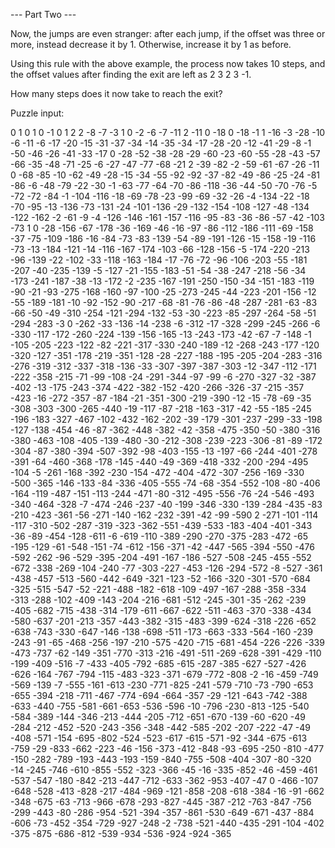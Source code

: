 --- Part Two ---

Now, the jumps are even stranger: after each jump, if the offset was three or more, instead decrease it by 1. Otherwise, increase it by 1 as before.

Using this rule with the above example, the process now takes 10 steps, and the offset values after finding the exit are left as 2 3 2 3 -1.

How many steps does it now take to reach the exit?

Puzzle input:

0
1
0
1
0
-1
0
1
2
2
-8
-7
-3
1
0
-2
-6
-7
-11
2
-11
0
-18
0
-18
-1
1
-16
-3
-28
-10
-6
-11
-6
-17
-20
-15
-31
-37
-34
-14
-35
-34
-17
-28
-20
-12
-41
-29
-8
-1
-50
-46
-26
-41
-33
-17
0
-28
-52
-38
-28
-29
-60
-23
-60
-55
-28
-43
-57
-66
-35
-48
-71
-25
-6
-27
-47
-77
-68
-21
2
-39
-82
-2
-59
-61
-67
-26
-11
0
-68
-85
-10
-62
-49
-28
-15
-34
-55
-92
-92
-37
-82
-49
-86
-25
-24
-81
-86
-6
-48
-79
-22
-30
-1
-63
-77
-64
-70
-86
-118
-36
-44
-50
-70
-76
-5
-72
-72
-84
-1
-104
-116
-18
-69
-78
-23
-99
-69
-32
-26
-4
-134
-22
-18
-70
-95
-13
-136
-73
-131
-24
-101
-136
-29
-132
-154
-108
-127
-48
-134
-122
-162
-2
-61
-9
-4
-126
-146
-161
-157
-116
-95
-83
-36
-86
-57
-42
-103
-73
1
0
-28
-156
-67
-178
-36
-169
-46
-16
-97
-86
-112
-186
-111
-69
-158
-37
-75
-109
-186
-16
-84
-73
-83
-139
-54
-89
-191
-126
-15
-158
-19
-116
-73
-13
-184
-121
-14
-116
-167
-174
-103
-66
-128
-156
-5
-174
-220
-213
-96
-139
-22
-102
-33
-118
-163
-184
-17
-76
-72
-96
-106
-203
-55
-181
-207
-40
-235
-139
-5
-127
-21
-155
-183
-51
-54
-38
-247
-218
-56
-34
-173
-241
-187
-38
-13
-172
-2
-235
-167
-191
-250
-150
-34
-151
-183
-119
-90
-21
-93
-275
-168
-160
-97
-100
-25
-273
-245
-44
-223
-201
-156
-12
-55
-189
-181
-10
-92
-152
-90
-217
-68
-81
-76
-86
-48
-287
-281
-63
-83
-66
-50
-49
-310
-254
-121
-294
-132
-53
-30
-223
-85
-297
-264
-58
-51
-294
-283
-3
0
-262
-33
-136
-14
-238
-6
-312
-17
-328
-299
-245
-266
-6
-330
-117
-172
-260
-224
-139
-156
-165
-13
-243
-173
-42
-67
-7
-148
-1
-105
-205
-223
-122
-82
-221
-317
-330
-240
-189
-12
-268
-243
-177
-120
-320
-127
-351
-178
-219
-351
-128
-28
-227
-188
-195
-205
-204
-283
-316
-276
-319
-312
-337
-318
-136
-33
-307
-397
-387
-303
-12
-347
-112
-171
-222
-358
-215
-71
-99
-108
-24
-291
-344
-97
-99
-6
-270
-327
-32
-387
-402
-13
-175
-243
-374
-422
-382
-152
-420
-266
-326
-37
-215
-357
-423
-16
-272
-357
-87
-184
-21
-351
-300
-219
-390
-12
-15
-78
-69
-35
-308
-303
-300
-265
-440
-19
-117
-87
-218
-163
-317
-42
-55
-185
-245
-196
-183
-327
-467
-102
-432
-162
-202
-39
-179
-301
-237
-299
-33
-198
-127
-138
-454
-46
-87
-362
-448
-382
-42
-358
-475
-350
-50
-380
-316
-380
-463
-108
-405
-139
-480
-30
-212
-308
-239
-223
-306
-81
-89
-172
-304
-87
-380
-394
-507
-392
-98
-403
-155
-13
-197
-66
-244
-401
-278
-391
-64
-460
-368
-178
-145
-440
-49
-369
-418
-332
-200
-294
-495
-104
-5
-261
-168
-392
-230
-154
-472
-404
-472
-307
-256
-169
-330
-500
-365
-146
-133
-84
-336
-405
-555
-74
-68
-354
-552
-108
-80
-406
-164
-119
-487
-151
-113
-244
-471
-80
-312
-495
-556
-76
-24
-546
-493
-340
-464
-328
-7
-474
-246
-237
-40
-199
-346
-330
-139
-284
-435
-83
-210
-423
-361
-56
-271
-140
-162
-232
-391
-42
-99
-590
2
-271
-101
-114
-117
-310
-502
-287
-319
-323
-362
-551
-439
-533
-183
-404
-401
-343
-36
-89
-454
-128
-611
-6
-619
-110
-389
-290
-270
-375
-283
-472
-65
-195
-129
-61
-548
-151
-74
-612
-156
-371
-42
-447
-565
-394
-550
-476
-592
-262
-96
-529
-395
-204
-491
-167
-186
-527
-508
-245
-455
-552
-672
-338
-269
-104
-240
-77
-303
-227
-453
-126
-294
-572
-8
-527
-361
-438
-457
-513
-560
-442
-649
-321
-123
-52
-166
-320
-301
-570
-684
-325
-515
-547
-52
-221
-488
-182
-618
-109
-497
-167
-288
-358
-334
-313
-288
-102
-409
-143
-204
-216
-681
-512
-245
-301
-35
-262
-239
-405
-682
-715
-438
-314
-179
-611
-667
-622
-511
-463
-370
-338
-434
-580
-637
-201
-213
-357
-443
-382
-315
-483
-399
-624
-318
-226
-652
-638
-743
-330
-647
-146
-138
-698
-511
-173
-663
-333
-564
-160
-239
-243
-91
-65
-468
-256
-197
-210
-575
-420
-715
-681
-454
-226
-226
-339
-473
-737
-62
-149
-351
-770
-313
-216
-491
-511
-269
-628
-391
-429
-110
-199
-409
-516
-7
-433
-405
-792
-685
-615
-287
-385
-627
-527
-426
-626
-164
-767
-794
-115
-483
-323
-371
-679
-772
-808
-2
-16
-459
-749
-569
-139
-7
-555
-161
-613
-230
-771
-825
-241
-579
-710
-73
-790
-653
-655
-394
-218
-711
-467
-774
-694
-664
-357
-29
-121
-643
-742
-388
-633
-440
-755
-581
-661
-653
-536
-596
-10
-796
-230
-813
-125
-540
-584
-389
-144
-346
-213
-444
-205
-712
-651
-670
-139
-60
-620
-49
-284
-212
-452
-520
-243
-356
-348
-442
-585
-202
-207
-222
-47
-49
-408
-571
-154
-695
-802
-524
-523
-617
-615
-571
-92
-344
-675
-613
-759
-29
-833
-662
-223
-46
-156
-373
-412
-848
-93
-695
-250
-810
-477
-150
-282
-789
-193
-443
-193
-159
-840
-755
-508
-404
-307
-80
-320
-14
-245
-746
-610
-855
-552
-323
-366
-45
-16
-335
-852
-46
-459
-461
-537
-547
-180
-842
-213
-447
-712
-633
-362
-953
-407
-47
0
-466
-107
-648
-528
-413
-828
-217
-484
-969
-121
-858
-208
-618
-384
-16
-91
-662
-348
-675
-63
-713
-966
-678
-293
-827
-445
-387
-212
-763
-847
-756
-299
-443
-80
-286
-954
-521
-394
-357
-861
-530
-649
-671
-437
-884
-606
-73
-452
-354
-729
-927
-248
-2
-738
-521
-440
-435
-291
-104
-402
-375
-875
-686
-812
-539
-934
-536
-924
-924
-365

